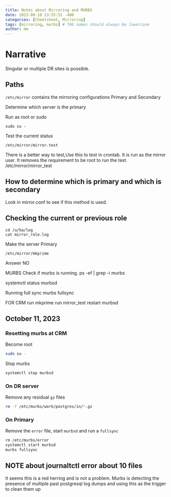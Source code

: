 ```yaml
---
title: Notes about Mirroring and MURBS
date: 2023-08-10 13:55:51 -400
categories: [Cheatsheet, Mirroring]
tags: [mirroring, murbs] # TAG names should always be lowercase
author: mm
---
```


# Narrative
Singular or multiple DR sites is possible.

## Paths
`/etc/mirror` contains the mirroring configurations
Primary and Secondary

Determine which server is the primary

Run as root or sudo  
```
sudo su -
```

Test the current status
```
/etc/mirror/mirror.test
```

There is a better way to test,Use this to test in crontab.  It is run as the mirror user. It removes the requirement to be root to run the test.
/etc/mirror/mirror_test



## How to determine which is primary and which is secondary
Look in mirror.conf to see if this method is used.

## Checking the current or previous role
```
cd /u/ha/log
cat mirror_role.log 
```

Make the server Primary
```
/etc/mirror/mkprime
```
Answer NO





MURBS
Check if murbs is running.
ps -ef | grep -i murbs


systemctl status murbsd

Running full sync
murbs fullsync


FOR CRM
run mkprime
run mirror_test
restart murbsd

## October 11, 2023
### Resetting murbs at CRM  
Become root
```bash
sudo su -
```
Stop murbs
```bash
systemctl stop murbsd
```

### On DR server  
Remove any residual `gz` files 
```bash
rm -f /etc/murbs/work/postgres/in/*.gz
```

### On Primary  
Remove the `error` file, start `murbsd` and run a `fullsync`
```bash
rm /etc/murbs/error
systemctl start murbsd
murbs fullsync
```

## NOTE about journaltctl error about 10 files  
It seems this is a red herring and is not a problem.  Murbs is detecting the presence of multiple past postgresql log dumps and using this as the trigger to clean them up